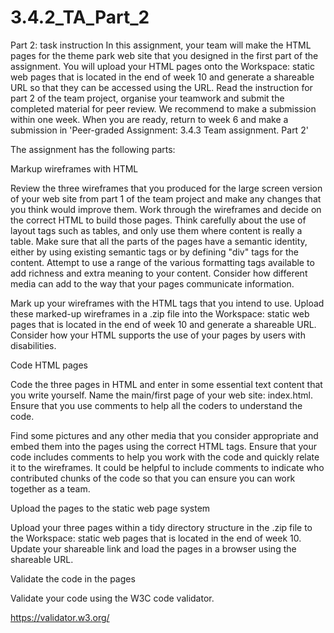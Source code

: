 # 3.4.2_TA_Part_2

Part 2: task instruction
In this assignment, your team will make the HTML pages for the theme park web site that you designed in the first part of the assignment. You will upload your HTML pages onto the Workspace: static web pages that is located in the end of week 10 and generate a shareable URL so that they can be accessed using the URL. Read the instruction for part 2 of the team project, organise your teamwork and submit the completed material for peer review. We recommend to make a submission within one week. When you are ready, return to week 6 and make a submission in 'Peer-graded Assignment: 3.4.3 Team assignment. Part 2'  

The assignment has the following parts:

Markup wireframes with HTML

Review the three wireframes that you produced for the large screen version of your web site from part 1 of the team project and make any changes that you think would improve them. Work through the wireframes and decide on the correct HTML to build those pages. Think carefully about the use of layout tags such as tables, and only use them where content is really a table. Make sure that all the parts of the pages have a semantic identity, either by using existing semantic tags or by defining "div" tags for the content. Attempt to use a range of the various formatting tags available to add richness and extra meaning to your content. Consider how different media can add to the way that your pages communicate information.

Mark up your wireframes with the HTML tags that you intend to use. Upload these marked-up wireframes in a .zip file into the Workspace: static web pages that is located in the end of week 10 and generate a shareable URL. Consider how your HTML supports the use of your pages by users with disabilities.

Code HTML pages

Code the three pages in HTML and enter in some essential text content that you write yourself. Name the main/first page of your web site: index.html. Ensure that you use comments to help all the coders to understand the code.

Find some pictures and any other media that you consider appropriate and embed them into the pages using the correct HTML tags. Ensure that your code includes comments to help you work with the code and quickly relate it to the wireframes. It could be helpful to include comments to indicate who contributed chunks of the code so that you can ensure you can work together as a team.

Upload the pages to the static web page system

Upload your three pages within a tidy directory structure in the .zip file to the Workspace: static web pages that is located in the end of week 10. Update your shareable link  and load the pages in a browser using the shareable URL.

Validate the code in the pages

Validate your code using the W3C code validator. 

https://validator.w3.org/
